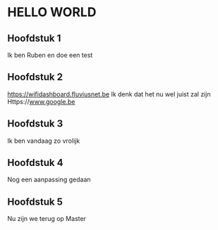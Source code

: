 # HELLO WORLD
## Hoofdstuk 1

Ik ben Ruben en doe een test

## Hoofdstuk 2

https://wifidashboard.fluviusnet.be
Ik denk dat het nu wel juist zal zijn 
Https://www.google.be

## Hoofdstuk 3 

Ik ben vandaag zo vrolijk

## Hoofdstuk 4 

Nog een aanpassing gedaan


## Hoofdstuk 5
Nu zijn we terug op Master
